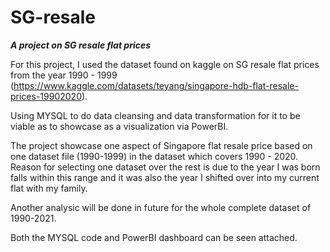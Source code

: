 # SG-resale
<em><b> A project on SG resale flat prices </b></em>

For this project, I used the dataset found on kaggle on SG resale flat prices from the year 1990 - 1999 (https://www.kaggle.com/datasets/teyang/singapore-hdb-flat-resale-prices-19902020).

Using MYSQL to do data cleansing and data transformation for it to be viable as to showcase as a visualization via PowerBI.

The project showcase one aspect of Singapore flat resale price based on one dataset file (1990-1999) in the dataset which covers 1990 - 2020. Reason for selecting one dataset over the rest is due to the year I was born falls within this range and it was also the year I shifted over into my current flat with my family.

Another analysic will be done in future for the whole complete dataset of 1990-2021.

Both the MYSQL code and PowerBI dashboard can be seen attached.
